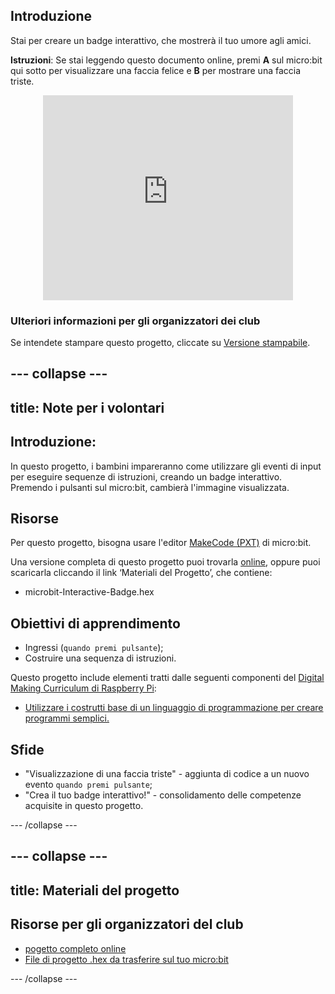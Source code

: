 ## Introduzione

Stai per creare un badge interattivo, che mostrerà il tuo umore agli amici.

**Istruzioni**: Se stai leggendo questo documento online, premi **A** sul micro:bit qui sotto per visualizzare una faccia felice e **B** per mostrare una faccia triste.

<div class="trinket" style="width:400px;margin: 0 auto;">
<div style="position:relative;height:0;padding-bottom:81.97%;overflow:hidden;"><iframe style="position:absolute;top:0;left:0;width:100%;height:100%;" src="https://makecode.microbit.org/---run?id=_M6yLfbemfPUv" allowfullscreen="allowfullscreen" sandbox="allow-popups allow-scripts allow-same-origin" frameborder="0"></iframe></div>
</div>

### Ulteriori informazioni per gli organizzatori dei club

Se intendete stampare questo progetto, cliccate su [Versione stampabile](https://projects.raspberrypi.org/en/projects/interactive-badge/print).

## \--- collapse \---

## title: Note per i volontari

## Introduzione:

In questo progetto, i bambini impareranno come utilizzare gli eventi di input per eseguire sequenze di istruzioni, creando un badge interattivo. Premendo i pulsanti sul micro:bit, cambierà l'immagine visualizzata.

## Risorse

Per questo progetto, bisogna usare l'editor [MakeCode (PXT)](http://jumpto.cc/pxt-new) di micro:bit.

Una versione completa di questo progetto puoi trovarla [online](https://makecode.microbit.org/#pub:90418-17495-16581-63753), oppure puoi scaricarla cliccando il link ‘Materiali del Progetto’, che contiene:

* microbit-Interactive-Badge.hex

## Obiettivi di apprendimento

* Ingressi (`quando premi pulsante`);
* Costruire una sequenza di istruzioni.

Questo progetto include elementi tratti dalle seguenti componenti del [Digital Making Curriculum di Raspberry Pi](http://rpf.io/curriculum):

* [Utilizzare i costrutti base di un linguaggio di programmazione per creare programmi semplici.](https://www.raspberrypi.org/curriculum/programming/creator)

## Sfide

* "Visualizzazione di una faccia triste" - aggiunta di codice a un nuovo evento `quando premi pulsante`;
* "Crea il tuo badge interattivo!" - consolidamento delle competenze acquisite in questo progetto.

\--- /collapse \---

## \--- collapse \---

## title: Materiali del progetto

## Risorse per gli organizzatori del club

* [pogetto completo online](https://makecode.microbit.org/#pub:90418-17495-16581-63753)
* [File di progetto .hex da trasferire sul tuo micro:bit](resources/microbit-Interactive-Badge.hex)

\--- /collapse \---